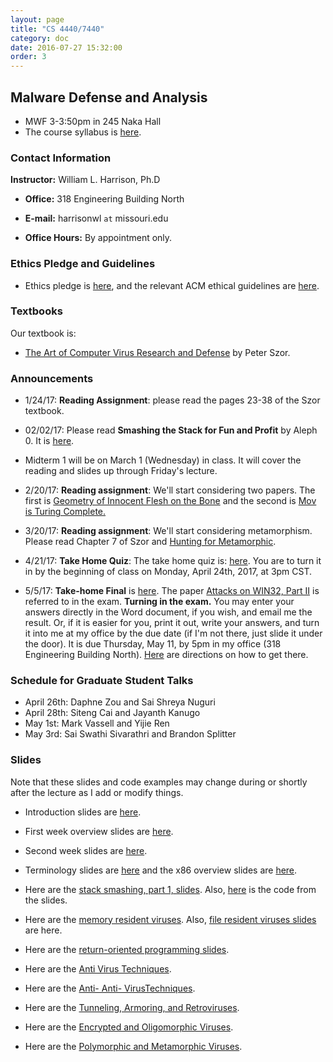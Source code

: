 ```yaml
---
layout: page
title: "CS 4440/7440"
category: doc
date: 2016-07-27 15:32:00
order: 3
---
```


## Malware Defense and Analysis

* MWF 3-3:50pm in 245 Naka Hall
* The course syllabus is <a href="https://harrisonwl.github.io/assets/courses/malware/spring2017/admin/4440-syllabus.pdf">here</a>.

### Contact Information

__Instructor:__ William L. Harrison, Ph.D

* __Office:__ 318 Engineering Building North

* __E-mail:__ harrisonwl `at` missouri.edu

* __Office Hours:__ By appointment only.

### Ethics Pledge and Guidelines

* Ethics pledge is <a href="https://harrisonwl.github.io/assets/courses/malware/spring2017/admin/EthicsPledge.pdf">here</a>, and the relevant ACM ethical guidelines are <a href="https://harrisonwl.github.io/assets/courses/malware/spring2017/admin/GuidelinesEthicalBehavior.pdf">here</a>.

### Textbooks

Our textbook is:

* <a href="https://www.amazon.com/Art-Computer-Virus-Research-Defense/dp/0321304543/ref=sr_1_1?ie=UTF8&qid=1484693649&sr=8-1&keywords=peter+szor">The Art of Computer Virus Research and Defense</a> by Peter Szor.

### Announcements

* 1/24/17: __Reading Assignment__: please read the pages 23-38 of the Szor textbook.

* 02/02/17: Please read __Smashing the Stack for Fun and Profit__ by Aleph 0. It is <a href="https://harrisonwl.github.io/assets/courses/malware/spring2017/papers/stack_smashing.pdf">here</a>.

* Midterm 1 will be on March 1 (Wednesday) in class. It will cover the reading and slides up through Friday's lecture.

* 2/20/17: __Reading assignment__: We'll start considering two papers. The first is <a href="https://harrisonwl.github.io/assets/courses/malware/spring2017/papers/geometry.pdf">Geometry of Innocent Flesh on the Bone</a> and the second is <a href="https://harrisonwl.github.io/assets/courses/malware/spring2017/papers/mov-is-turing-complete.pdf">Mov is Turing Complete.</a>

* 3/20/17: __Reading assignment__: We'll start considering metamorphism. Please read Chapter 7 of Szor and <a href="https://harrisonwl.github.io/assets/courses/malware/spring2017/papers/HuntingMetamorphic.pdf">Hunting for Metamorphic</a>.

* 4/21/17: __Take Home Quiz__: The take home quiz is: <a href="https://harrisonwl.github.io/assets/courses/malware/spring2017/exams/TakeHomeQuiz.pdf">here</a>. You are to turn it in by the beginning of class on Monday, April 24th, 2017, at 3pm CST.

* 5/5/17: __Take-home Final__ is <a href="https://harrisonwl.github.io/assets/courses/malware/spring2017/exams/CS4440_Final_Spring17.docx">here</a>.
The paper <a href="https://harrisonwl.github.io/assets/courses/malware/spring2017/papers/attack.on.win32.pdf">Attacks on WIN32, Part II</a> is referred to in the exam. __Turning in the exam.__ You may enter your answers directly in the Word document, if you wish, and email me the result. Or, if it is easier for you, print it out, write your answers, and turn it into me at my office by the due date (if I'm not there, just slide it under the door).
It is due Thursday, May 11, by 5pm in my office (318 Engineering Building North).  <a href="https://harrisonwl.github.io/assets/courses/compilers/spring2017/exams/HowToGetToMyOffice.pdf">Here</a> are directions on how to get there.


### Schedule for Graduate Student Talks

* April 26th: Daphne Zou and Sai Shreya Nuguri
* April 28th: Siteng Cai and Jayanth Kanugo
* May 1st: Mark Vassell and Yijie Ren
* May 3rd: Sai Swathi Sivarathri and Brandon Splitter

### Slides

Note that these slides and code examples may change during or shortly after the lecture as I add or modify things.

* Introduction slides are <a href="https://harrisonwl.github.io/assets/courses/malware/spring2017/slides/week01/Intro.pdf">here</a>.

* First week overview slides are <a href="https://harrisonwl.github.io/assets/courses/malware/spring2017/slides/week01/MaliceExploitationInfection.pdf">here</a>.

* Second week slides are <a href="https://harrisonwl.github.io/assets/courses/malware/spring2017/slides/week02/Procedures.pdf">here</a>.

* Terminology slides are <a href="https://harrisonwl.github.io/assets/courses/malware/spring2017/slides/week02/Terminology.pdf">here</a> and the x86 overview slides are <a href="https://harrisonwl.github.io/assets/courses/malware/spring2017/slides/week02/x86.pdf">here</a>.

* Here are the <a href="https://harrisonwl.github.io/assets/courses/malware/spring2017/slides/week03/StackSmashPt1.pdf">stack smashing, part 1, slides</a>. Also,
<a href="https://harrisonwl.github.io/assets/courses/malware/spring2017/slides/week03/stacksmash.c">here</a>
is the code from the slides.

* Here are the <a href="https://harrisonwl.github.io/assets/courses/malware/spring2017/slides/week04/MBRMemoryViruses.pdf">memory resident viruses</a>. Also,
<a href="https://harrisonwl.github.io/assets/courses/malware/spring2017/slides/week04/FileViruses.pdf">file resident viruses slides</a>
are here.

* Here are the <a href="https://harrisonwl.github.io/assets/courses/malware/spring2017/slides/week07/ReturnOrientedProgramming.pdf">return-oriented programming slides</a>.


* Here are the <a href="https://harrisonwl.github.io/assets/courses/malware/spring2017/slides/week05/AntiVirusTechniques.pdf">Anti Virus Techniques</a>.

* Here are the <a href="https://harrisonwl.github.io/assets/courses/malware/spring2017/slides/week05/AntiAntiVirusTechniques.pdf">Anti- Anti- VirusTechniques</a>.

* Here are the <a href="https://harrisonwl.github.io/assets/courses/malware/spring2017/slides/FinalWeeks/TunnelArmorRetro.pdf">Tunneling, Armoring, and Retroviruses</a>.

* Here are the <a href="https://harrisonwl.github.io/assets/courses/malware/spring2017/slides/FinalWeeks/EncryptedOligomorphic.pdf">Encrypted and Oligomorphic Viruses</a>.

* Here are the <a href="https://harrisonwl.github.io/assets/courses/malware/spring2017/slides/FinalWeeks/PolyMetamorphic.pdf">Polymorphic and Metamorphic Viruses</a>.

